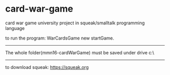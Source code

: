 # card-war-game
card war game university project in squeak/smalltalk programming language

to run the program:
WarCardsGame new startGame.

________________________________________________________________
The whole folder‫(mmn16-cardWarGame)‬ must be saved under drive c‫:‬\

________________________________________________________________
to download squeak:
https://squeak.org
